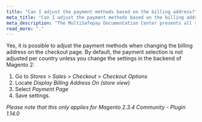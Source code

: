 ```yaml
---
title: "Can I adjust the payment methods based on the billing address?"
meta_title: "Can I adjust the payment methods based on the billing address MultiSafepay Docs"
meta_description: "The MultiSafepay Documentation Center presents all relevant information about our Plugins and API. You can also find support pages for payment methods, tools and general questions as well as the contact details of our Support and Integration Teams."
read_more: "."
---
```

Yes, it is possible to adjust the payment methods when changing the billing address on the checkout page. By default, the payment selection is not adjusted per country unless you change the settings in the backend of Magento 2:

1. Go to _Stores_ > _Sales_ > _Checkout_ > _Checkout Options_
2. Locate _Display Billing Address On (store view)_
3. Select _Payment Page_
4. Save settings.

_Please note that this only applies for Magento 2.3.4 Community - Plugin 1.14.0_